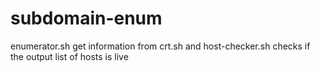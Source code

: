# subdomain-enum
enumerator.sh get information from crt.sh and host-checker.sh checks if the output list of hosts is live
